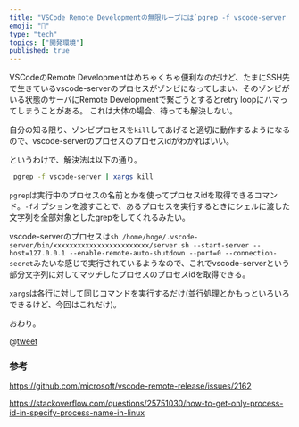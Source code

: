 ```yaml
---
title: "VSCode Remote Developmentの無限ループには`pgrep -f vscode-server | xargs kill`"
emoji: "🍿"
type: "tech"
topics: ["開発環境"]
published: true
---
```


VSCodeのRemote Developmentはめちゃくちゃ便利なのだけど、たまにSSH先で生きているvscode-serverのプロセスがゾンビになってしまい、そのゾンビがいる状態のサーバにRemote Developmentで繋ごうとするとretry loopにハマってしまうことがある。
これは大体の場合、待っても解決しない。

自分の知る限り、ゾンビプロセスを`kill`してあげると適切に動作するようになるので、vscode-serverのプロセスのプロセスidがわかればいい。

というわけで、解決法は以下の通り。

```bash
 pgrep -f vscode-server | xargs kill
```

`pgrep`は実行中のプロセスの名前とかを使ってプロセスidを取得できるコマンド。`-f`オプションを渡すことで、あるプロセスを実行するときにシェルに渡した文字列を全部対象としたgrepをしてくれるみたい。

vscode-serverのプロセスは`sh /home/hoge/.vscode-server/bin/xxxxxxxxxxxxxxxxxxxxxxxx/server.sh --start-server --host=127.0.0.1 --enable-remote-auto-shutdown --port=0 --connection-secret`みたいな感じで実行されているようなので、これでvscode-serverという部分文字列に対してマッチしたプロセスのプロセスidを取得できる。

`xargs`は各行に対して同じコマンドを実行するだけ(並行処理とかもっといろいろできるけど、今回はこれだけ)。


おわり。


@[tweet](https://twitter.com/hpp_ricecake/status/1388143700325257218?s=21)


### 参考

https://github.com/microsoft/vscode-remote-release/issues/2162

https://stackoverflow.com/questions/25751030/how-to-get-only-process-id-in-specify-process-name-in-linux
